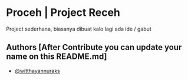 # Proceh | Project Receh 

Project sederhana, biasanya dibuat kalo lagi ada ide / gabut


## Authors [After Contribute you can update your name on this README.md]

- [@witthayannuraks](https://www.github.com/witthayanuraks)
